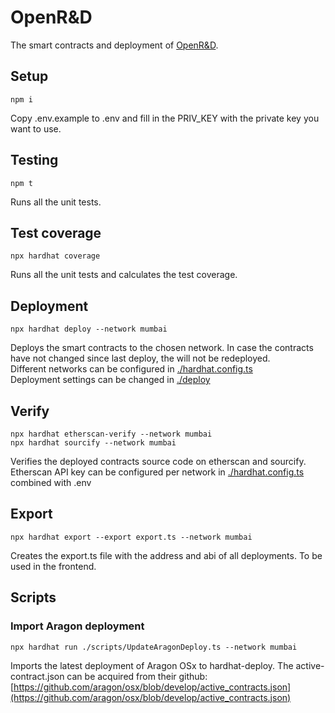 # OpenR&D

The smart contracts and deployment of [OpenR&D](https://openrd.openmesh.network).

## Setup

```
npm i
```

Copy .env.example to .env and fill in the PRIV_KEY with the private key you want to use.

## Testing

```
npm t
```

Runs all the unit tests.

## Test coverage

```
npx hardhat coverage
```

Runs all the unit tests and calculates the test coverage.

## Deployment

```
npx hardhat deploy --network mumbai
```

Deploys the smart contracts to the chosen network. In case the contracts have not changed since last deploy, the will not be redeployed.  
Different networks can be configured in [./hardhat.config.ts](hardhat.config.ts)  
Deployment settings can be changed in [./deploy](deploy)

## Verify

```
npx hardhat etherscan-verify --network mumbai
npx hardhat sourcify --network mumbai
```

Verifies the deployed contracts source code on etherscan and sourcify.  
Etherscan API key can be configured per network in [./hardhat.config.ts](hardhat.config.ts) combined with .env

## Export

```
npx hardhat export --export export.ts --network mumbai
```

Creates the export.ts file with the address and abi of all deployments. To be used in the frontend.

## Scripts

### Import Aragon deployment

```
npx hardhat run ./scripts/UpdateAragonDeploy.ts --network mumbai
```

Imports the latest deployment of Aragon OSx to hardhat-deploy. The active-contract.json can be acquired from their github: [https://github.com/aragon/osx/blob/develop/active_contracts.json](https://github.com/aragon/osx/blob/develop/active_contracts.json)
